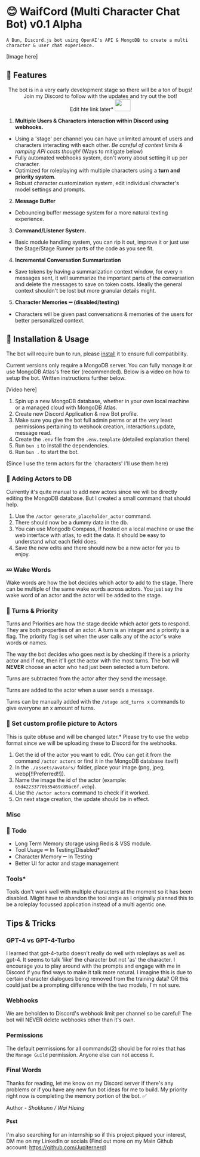 # 😊 WaifCord (Multi Character Chat Bot) v0.1 Alpha

    A Bun, Discord.js bot using OpenAI's API & MongoDB to create a multi character & user chat experience.

[Image here]
## 🥰 Features

<p align="center">
The bot is in a very early development stage so there will be a ton of bugs! Join my Discord to follow with the updates and try out the bot!
<br>
Edit hte link later*
<a href="Later" target="_blank" ><img src="https://i.imgur.com/px8SRaB.png" width="42" height="32"></a>
</p>

1. **Multiple Users & Characters interaction within Discord using webhooks.**
- Using a 'stage' per channel you can have unlimited amount of users and characters interacting with each other. *Be careful of context limits & ramping API costs though!* (Ways to mitigate below)
- Fully automated webhooks system, don't worry about setting it up per character.
- Optimized for roleplaying with multiple characters using a **turn and priority system**.
- Robust character customization system, edit individual character's model settings and prompts.
2. **Message Buffer**
- Debouncing buffer message system for a more natural texting experience.
3. **Command/Listener System.**
- Basic module handling system, you can rip it out, improve it or just use the Stage/Stage Runner parts of the code as you see fit.
4. **Incremental Conversation Summarization**
- Save tokens by having a summarization context window, for every n messages sent, it will summarize the important parts of the conversation and delete the messages to save on token costs. Ideally the general context shouldn't be lost but more granular details might.
5. **Character Memories ➖ (disabled/testing)**
- Characters will be given past conversations & memories of the users for better personalized context.

## 🔧 Installation & Usage

The bot will require bun to run, please [install](https://bun.sh/docs/installation) it to ensure full compatibility. 

Current versions only require a MongoDB server. You can fully manage it or use MongoDB Atlas's free tier (recommended). Below is a video on how to setup the bot. Written instructions further below.

[Video here]

1. Spin up a new MongoDB database, whether in your own local machine or a managed cloud with MongoDB Atlas.
2. Create new Discord Application & new Bot profile.
3. Make sure you give the bot full admin perms or at the very least permissions pertaining to webhook creation, interactions.update, message read. 
4. Create the ``.env`` file from the ``.env.template`` (detailed explanation there)
5. Run ``bun i`` to install the dependencies.
6. Run ``bun .`` to start the bot.


(Since I use the term actors for the 'characters' I'll use them here)

### 🧑 Adding Actors to DB

Currently it's quite manual to add new actors since we will be directly editing the MongoDB database. But I created a small command that should help.

1. Use the ``/actor generate_placeholder_actor`` command.
2. There should now be a dummy data in the db.
3. You can use Mongodb Compass, if hosted on a local machine or use the web interface with atlas, to edit the data. It should be easy to understand what each field does.
4. Save the new edits and there should now be a new actor for you to enjoy.

### 💤 Wake Words

Wake words are how the bot decides which actor to add to the stage. There can be multiple of the same wake words across actors. You just say the wake word of an actor and the actor will be added to the stage.

### 🔁 Turns & Priority 

Turns and Priorities are how the stage decide which actor gets to respond. They are both properties of an actor. A turn is an integer and a priority is a flag. The priority flag is set when the user calls any of the actor's wake words or names.

The way the bot decides who goes next is by checking if there is a priority actor and if not, then it'll get the actor with the most turns. The bot will **NEVER** choose an actor who had just been selected a turn before. 

Turns are subtracted from the actor after they send the message.

Turns are added to the actor when a user sends a message.

Turns can be manually added with the ``/stage add_turns x`` commands to give everyone an x amount of turns.

### 🎨 Set custom profile picture to Actors 
This is quite obtuse and will be changed later.* Please try to use the webp format since we will be uploading these to Discord for the webhooks.

1. Get the id of the actor you want to edit. (You can get it from the command ``/actor actors`` or find it in the MongoDB database itself)
2. In the ``./assets/avatars/`` folder, place your image (png, jpeg, webp[!!Preferred!!]).
3. Name the image the id of the actor (example: ``65d42233770b35469c89ac6f.webp``).
4. Use the ``/actor actors`` command to check if it worked.
5. On next stage creation, the update should be in effect.

### Misc

### 📝 Todo

- Long Term Memory storage using Redis & VSS module.
- Tool Usage ➖ In Testing/Disabled*
- Character Memory ➖ In Testing
- Better UI for actor and stage management

### Tools*
Tools don't work well with multiple characters at the moment so it has been disabled. Might have to abandon the tool angle as I originally planned this to be a roleplay focussed application instead of a multi agentic one.

## Tips & Tricks

### GPT-4 vs GPT-4-Turbo 
I learned that gpt-4-turbo doesn't really do well with roleplays as well as gpt-4. It seems to talk 'like' the character but not 'as' the character. I encourage you to play around with the prompts and engage with me in Discord if you find ways to make it talk more natural. I imagine this is due to certain character dialogues being removed from the training data? OR this could just be a prompting difference with the two models, I'm not sure.

### Webhooks
We are beholden to Discord's webhook limit per channel so be careful! The bot will NEVER delete webhooks other than it's own. 

### Permissions
The default permissions for all commands(2) should be for roles that has the ``Manage Guild`` permission. Anyone else can not access it.

### Final Words

Thanks for reading, let me know on my Discord server if there's any problems or if you have any new fun bot ideas for me to build. My priority right now is completing the memory portion of the bot. ✅

Author - *Shokkunn / Wai Hlaing*
#### Psst
I'm also searching for an internship so if this project piqued your interest, DM me on my LinkedIn or socials (Find out more on my Main Github account: https://github.com/Jupiternerd)
